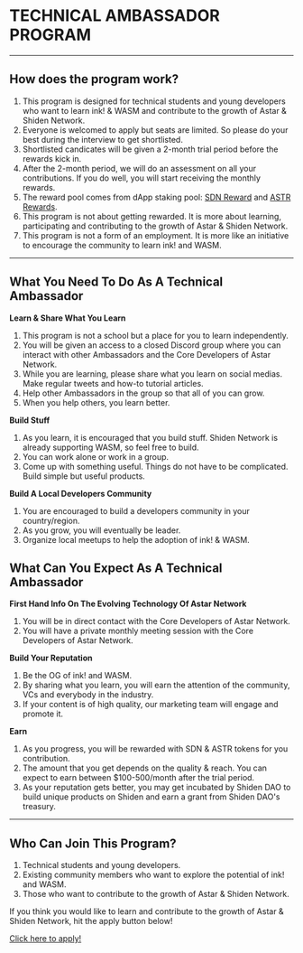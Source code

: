 # TECHNICAL AMBASSADOR PROGRAM

---
## How does the program work?
1. This program is designed for technical students and young developers who want to learn ink! & WASM and contribute to the growth of Astar & Shiden Network.
2. Everyone is welcomed to apply but seats are limited. So please do your best during the interview to get shortlisted.
3. Shortlisted candicates will be given a 2-month trial period before the rewards kick in.
4. After the 2-month period, we will do an assessment on all your contributions. If you do well, you will start receiving the monthly rewards.
5. The reward pool comes from dApp staking pool: [SDN Reward](https://shiden.subscan.io/account/ZfEuzYHyfo5TZfAx9fsntdkx2W4gDFLPwUNeqSrJTpQJXDc?tab=reward) and [ASTR Rewards](https://astar.subscan.io/account/ZfEuzYHyfo5TZfAx9fsntdkx2W4gDFLPwUNeqSrJTpQJXDc).
6. This program is not about getting rewarded. It is more about learning, participating and contributing to the growth of Astar & Shiden Network. 
7. This program is not a form of an employment. It is more like an initiative to encourage the community to learn ink! and WASM.

---

## What You Need To Do As A Technical Ambassador

**Learn & Share What You Learn**
1. This program is not a school but a place for you to learn independently.
2. You will be given an access to a closed Discord group where you can interact with other Ambassadors and the Core Developers of Astar Network.
3. While you are learning, please share what you learn on social medias. Make regular tweets and how-to tutorial articles.
4. Help other Ambassadors in the group so that all of you can grow.
5. When you help others, you learn better.
  
**Build Stuff**
1. As you learn, it is encouraged that you build stuff. Shiden Network is already supporting WASM, so feel free to build.
2. You can work alone or work in a group. 
3. Come up with something useful. Things do not have to be complicated. Build simple but useful products.

**Build A Local Developers Community**
1. You are encouraged to build a developers community in your country/region.
2. As you grow, you will eventually be leader.
3. Organize local meetups to help the adoption of ink! & WASM.


## What Can You Expect As A Technical Ambassador

**First Hand Info On The Evolving Technology Of Astar Network**
1. You will be in direct contact with the Core Developers of Astar Network. 
2. You will have a private monthly meeting session with the Core Developers of Astar Network.


**Build Your Reputation**
1. Be the OG of ink! and WASM.
2. By sharing what you learn, you will earn the attention of the community, VCs and everybody in the industry.
3. If your content is of high quality, our marketing team will engage and promote it.


**Earn**
1. As you progress, you will be rewarded with SDN & ASTR tokens for you contribution.
2. The amount that you get depends on the quality & reach. You can expect to earn between $100-500/month after the trial period.
3. As your reputation gets better, you may get incubated by Shiden DAO to build unique products on Shiden and earn a grant from Shiden DAO's treasury.

---

## Who Can Join This Program?
1. Technical students and young developers.
2. Existing community members who want to explore the potential of ink! and WASM.
3. Those who want to contribute to the growth of Astar & Shiden Network.


If you think you would like to learn and contribute to the growth of Astar & Shiden Network, hit the apply button below!

[Click here to apply!](https://docs.google.com/forms/d/e/1FAIpQLSfgRE_IwRfJ7DcmLXKN6L_Zr9Q-eHZwqyFv9-4jOHQBYF9wvQ/viewform?usp=pp_url)
